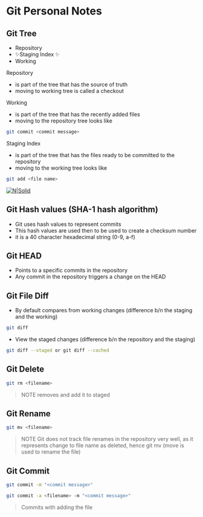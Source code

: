 # Git  Personal Notes

## Git Tree

- Repository
- ✨Staging Index ✨
- Working


Repository 
- is part of the tree that has the source of truth
- moving to working tree is called a checkout

Working
- is part of the tree that has the recently added files 
- moving to the repository tree looks like
```sh
git commit <commit message>
```

Staging Index
- is part of the tree that has the files ready to be committed to the repository 
- moving to the working tree looks like
```sh
git add <file name>
```
 
[![N|Solid](https://www.designveloper.com/wp-content/uploads/2020/01/Screen-Shot-2020-01-15-at-16.53.18-1024x673.png)](https://www.designveloper.com/blog/git-concepts-architecture/)


## Git Hash values (SHA-1 hash algorithm)
- Git uses hash values to represent commits
- This hash values are used then to be used to create a checksum number 
- it is a 40 character hexadecimal string (0-9, a-f)

## Git HEAD
- Points to a specific commits in the repository
- Any commit in the repository triggers a change on the HEAD


## Git File Diff
- By default compares from working changes (difference b/n the staging and the working)
```sh
git diff
```
- View the staged changes  (difference b/n the repository and the staging)
```sh
git diff --staged or git diff --cached
```

## Git Delete
```sh
git rm <filename>
```
> NOTE removes and add it to staged

## Git Rename
```sh
git mv <filename>
```
> NOTE Git does not track file renames in the repository very well, as it represents change to file name as deleted, hence git mv (move is used to rename the file)

## Git Commit
```sh
git commit -m "<commit message>"
```

```sh
git commit -a <filename> -m "<commit message>"
```
> Commits with adding the file 
